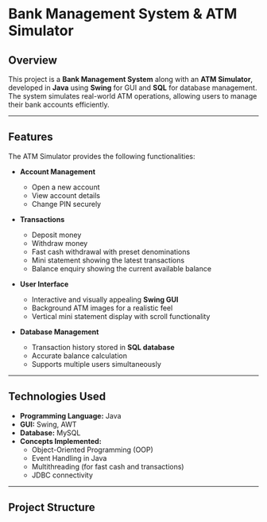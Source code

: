 # Bank Management System & ATM Simulator

## Overview
This project is a **Bank Management System** along with an **ATM Simulator**, developed in **Java** using **Swing** for GUI and **SQL** for database management. The system simulates real-world ATM operations, allowing users to manage their bank accounts efficiently.

---

## Features
The ATM Simulator provides the following functionalities:

- **Account Management**
  - Open a new account
  - View account details
  - Change PIN securely

- **Transactions**
  - Deposit money
  - Withdraw money
  - Fast cash withdrawal with preset denominations
  - Mini statement showing the latest transactions
  - Balance enquiry showing the current available balance

- **User Interface**
  - Interactive and visually appealing **Swing GUI**
  - Background ATM images for a realistic feel
  - Vertical mini statement display with scroll functionality

- **Database Management**
  - Transaction history stored in **SQL database**
  - Accurate balance calculation
  - Supports multiple users simultaneously

---

## Technologies Used
- **Programming Language:** Java  
- **GUI:** Swing, AWT  
- **Database:** MySQL  
- **Concepts Implemented:**  
  - Object-Oriented Programming (OOP)  
  - Event Handling in Java  
  - Multithreading (for fast cash and transactions)  
  - JDBC connectivity  

---

## Project Structure
